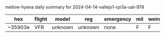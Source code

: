 mellow-hyena daily summary for 2024-04-14-vallejo1-rpi3a-uat-978

|hex|flight|model|reg|emergency|mil|weirdo|
|--|--|--|--|--|--|--|
|~35903e|VFR|unknown|unknown|none|F|F|

